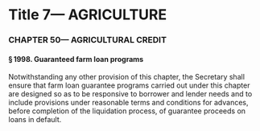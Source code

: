 
# Title 7— AGRICULTURE
### CHAPTER 50— AGRICULTURAL CREDIT
#### § 1998. Guaranteed farm loan programs

Notwithstanding any other provision of this chapter, the Secretary shall ensure that farm loan guarantee programs carried out under this chapter are designed so as to be responsive to borrower and lender needs and to include provisions under reasonable terms and conditions for advances, before completion of the liquidation process, of guarantee proceeds on loans in default.
